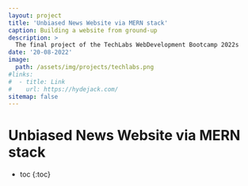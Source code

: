 ```yaml
---
layout: project
title: 'Unbiased News Website via MERN stack'
caption: Building a website from ground-up
description: >
  The final project of the TechLabs WebDevelopment Bootcamp 2022s
date: '20-08-2022'
image: 
  path: /assets/img/projects/techlabs.png
#links:
#  - title: Link
#    url: https://hydejack.com/
sitemap: false
---
```


# Unbiased News Website via MERN stack



* toc
{:toc}



